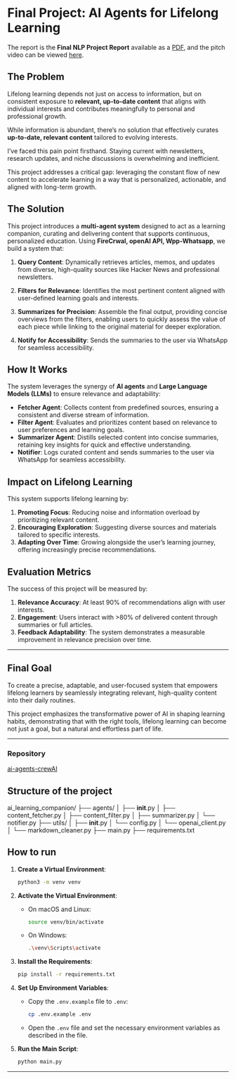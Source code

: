 # Final Project: AI Agents for Lifelong Learning  

The report is the **Final NLP Project Report** available as a [PDF](./Final_NLP_Project_Report.pdf), and the pitch video can be viewed [here](https://youtu.be/KtH069jufJk).

## The Problem  

Lifelong learning depends not just on access to information, but on consistent exposure to **relevant, up-to-date content** that aligns with individual interests and contributes meaningfully to personal and professional growth.  

While information is abundant, there’s no solution that effectively curates **up-to-date, relevant content** tailored to evolving interests.  

I’ve faced this pain point firsthand. Staying current with newsletters, research updates, and niche discussions is overwhelming and inefficient. 

This project addresses a critical gap: leveraging the constant flow of new content to accelerate learning in a way that is personalized, actionable, and aligned with long-term growth.  



## The Solution  

This project introduces a **multi-agent system** designed to act as a learning companion, curating and delivering content that supports continuous, personalized education. Using **FireCrwal, openAI API, Wpp-Whatsapp**, we build a system that:  

1. **Query Content**: Dynamically retrieves articles, memos, and updates from diverse, high-quality sources like Hacker News and professional newsletters. 

2. **Filters for Relevance**: Identifies the most pertinent content aligned with user-defined learning goals and interests.  

3. **Summarizes for Precision**: Assemble the final output, providing concise overviews from the filters, enabling users to quickly assess the value of each piece while linking to the original material for deeper exploration.  

4. **Notify for Accessibility**: Sends the summaries to the user via WhatsApp for seamless accessibility.


## How It Works  

The system leverages the synergy of **AI agents** and **Large Language Models (LLMs)** to ensure relevance and adaptability:  

- **Fetcher Agent**: Collects content from predefined sources, ensuring a consistent and diverse stream of information.  
- **Filter Agent**: Evaluates and prioritizes content based on relevance to user preferences and learning goals.  
- **Summarizer Agent**: Distills selected content into concise summaries, retaining key insights for quick and effective understanding.  
- **Notifier**: Logs curated content and sends summaries to the user via WhatsApp for seamless accessibility.  

## Impact on Lifelong Learning  

This system supports lifelong learning by:  
1. **Promoting Focus**: Reducing noise and information overload by prioritizing relevant content.  
2. **Encouraging Exploration**: Suggesting diverse sources and materials tailored to specific interests.  
3. **Adapting Over Time**: Growing alongside the user’s learning journey, offering increasingly precise recommendations.  

## Evaluation Metrics  

The success of this project will be measured by:  
1. **Relevance Accuracy**: At least 90% of recommendations align with user interests.  
2. **Engagement**: Users interact with >80% of delivered content through summaries or full articles.  
3. **Feedback Adaptability**: The system demonstrates a measurable improvement in relevance precision over time.  

---

## Final Goal  

To create a precise, adaptable, and user-focused system that empowers lifelong learners by seamlessly integrating relevant, high-quality content into their daily routines.  

This project emphasizes the transformative power of AI in shaping learning habits, demonstrating that with the right tools, lifelong learning can become not just a goal, but a natural and effortless part of life.  

---

### Repository  
[ai-agents-crewAI](https://github.com/felipebpl/ai-agents-crewAI)  

## Structure of the project
ai_learning_companion/
├── agents/
│   ├── __init__.py
│   ├── content_fetcher.py
│   ├── content_filter.py
│   ├── summarizer.py
│   └── notifier.py
├── utils/
│   ├── __init__.py
│   └── config.py
│   └── openai_client.py
│   └── markdown_cleaner.py
├── main.py
├── requirements.txt

## How to run

1. **Create a Virtual Environment**:
    ```bash
    python3 -m venv venv
    ```

2. **Activate the Virtual Environment**:
    - On macOS and Linux:
        ```bash
        source venv/bin/activate
        ```
    - On Windows:
        ```bash
        .\venv\Scripts\activate
        ```

3. **Install the Requirements**:
    ```bash
    pip install -r requirements.txt
    ```

4. **Set Up Environment Variables**:
    - Copy the `.env.example` file to `.env`:
        ```bash
        cp .env.example .env
        ```
    - Open the `.env` file and set the necessary environment variables as described in the file.

5. **Run the Main Script**:
    ```bash
    python main.py
    ```

---

